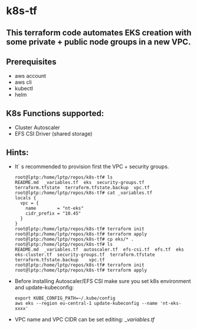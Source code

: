 # k8s-tf
## This terraform code automates EKS creation with some private + public node groups in a new VPC.

## Prerequisites
   - aws account
   - aws cli
   - kubectl
   - helm

## K8s Functions supported:
   - Cluster Autoscaler
   - EFS CSI Driver (shared storage)

## Hints:
   - It` s recommended to provision first the VPC + security groups.
     ```
     root@lptp:/home/lptp/repos/k8s-tf# ls
     README.md  _variables.tf  eks  security-groups.tf  terraform.tfstate  terraform.tfstate.backup  vpc.tf
     root@lptp:/home/lptp/repos/k8s-tf# cat _variables.tf 
     locals {
       vpc = {
         name        = "nt-eks"
         cidr_prefix = "10.45"
       }
     }
     root@lptp:/home/lptp/repos/k8s-tf# terraform init
     root@lptp:/home/lptp/repos/k8s-tf# terraform apply
     root@lptp:/home/lptp/repos/k8s-tf# cp eks/* .
     root@lptp:/home/lptp/repos/k8s-tf# ls
     README.md  _variables.tf  autoscaler.tf  efs-csi.tf  efs.tf  eks  eks-cluster.tf  security-groups.tf  terraform.tfstate  terraform.tfstate.backup    vpc.tf
     root@lptp:/home/lptp/repos/k8s-tf# terraform init
     root@lptp:/home/lptp/repos/k8s-tf# terraform apply
     ```
   - Before installing Autoscaler/EFS CSI  make sure you set k8s environment and update-kubeconfig:
     ```
     export KUBE_CONFIG_PATH=~/.kube/config
     aws eks --region eu-central-1 update-kubeconfig --name 'nt-eks-xxxx'
     ```
   - VPC name and VPC CIDR can be set editing: __variables.tf_
